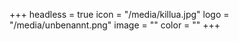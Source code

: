 +++
headless = true
icon = "/media/killua.jpg"
logo = "/media/unbenannt.png"
image = ""
color = ""
+++
